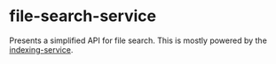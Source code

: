# file-search-service

Presents a simplified API for file search. This is mostly powered by the
[indexing-service](../indexing-service).